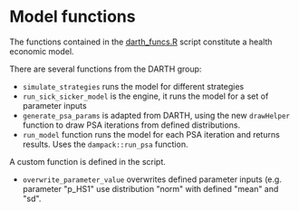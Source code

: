 # Model functions

The functions contained in the [darth_funcs.R](https://github.com/RobertASmithBresMed/plumberHE/blob/main/R/darth_funcs.R) script constitute a health economic model.

There are several functions from the DARTH group:
- `simulate_strategies` runs the model for different strategies
- `run_sick_sicker_model` is the engine, it runs the model for a set of parameter inputs
- `generate_psa_params` is adapted from DARTH, using the new `drawHelper` function to draw PSA iterations from defined distributions.
- `run_model` function runs the model for each PSA iteration and returns results. Uses the `dampack::run_psa` function.

A custom function is defined in the script.
- `overwrite_parameter_value` overwrites defined parameter inputs (e.g. parameter "p_HS1" use distribution "norm" with defined "mean" and "sd". 
